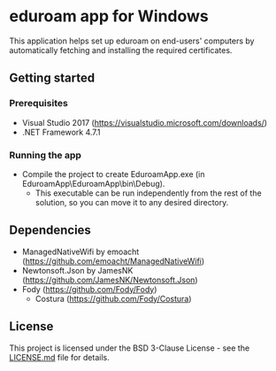 # eduroam app for Windows

This application helps set up eduroam on end-users' computers by automatically fetching and installing the required certificates.

## Getting started

### Prerequisites

 * Visual Studio 2017 (https://visualstudio.microsoft.com/downloads/)
 * .NET Framework 4.7.1
 
### Running the app

 * Compile the project to create EduroamApp.exe (in EduroamApp\EduroamApp\bin\Debug). 
	* This executable can be run independently from the rest of the solution, so you can move it to any desired directory.

## Dependencies

 * ManagedNativeWifi by emoacht (https://github.com/emoacht/ManagedNativeWifi)
 * Newtonsoft.Json by JamesNK (https://github.com/JamesNK/Newtonsoft.Json)
 * Fody (https://github.com/Fody/Fody)
	* Costura (https://github.com/Fody/Costura)

## License

This project is licensed under the BSD 3-Clause License - see the [LICENSE.md](LICENSE.md) file for details.